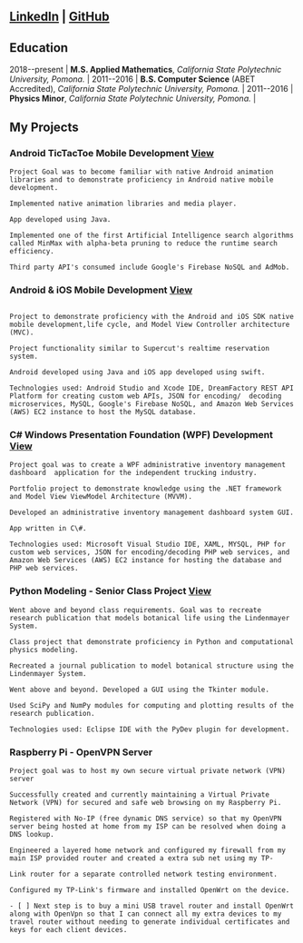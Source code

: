 ## [LinkedIn](https://www.linkedin.com/in/gabrielnm) | [GitHub](https://www.github.com/gmar1274)  

## Education

2018--present | **M.S. Applied Mathematics**, *California State Polytechnic University, Pomona.* |
2011--2016 | **B.S. Computer Science** (ABET Accredited), *California State Polytechnic University, Pomona.* |
2011--2016 | **Physics Minor**, *California State Polytechnic University, Pomona.* |

## My Projects

### Android TicTacToe Mobile Development [View](https://github.com/gmar1274/Mobile_AI_TicTacToe/wiki)
```
Project Goal was to become familiar with native Android animation libraries and to demonstrate proficiency in Android native mobile   development.

Implemented native animation libraries and media player.

App developed using Java.

Implemented one of the first Artificial Intelligence search algorithms called MinMax with alpha-beta pruning to reduce the runtime search efficiency.

Third party API's consumed include Google's Firebase NoSQL and AdMob.
```

### Android & iOS Mobile Development [View](https://github.com/gmar1274/Android-Firebase)

``` Project Goal was to recreate an app similar to Supercut's real-time reservation system.

Project to demonstrate proficiency with the Android and iOS SDK native mobile development,life cycle, and Model View Controller architecture (MVC).

Project functionality similar to Supercut's realtime reservation system.

Android developed using Java and iOS app developed using swift.

Technologies used: Android Studio and Xcode IDE, DreamFactory REST API Platform for creating custom web APIs, JSON for encoding/  decoding microservices, MySQL, Google's Firebase NoSQL, and Amazon Web Services (AWS) EC2 instance to host the MySQL database.
```
### C\# Windows Presentation Foundation (WPF) Development [View](https://github.com/gmar1274/FTNTransport)

```
Project goal was to create a WPF administrative inventory management dashboard  application for the independent trucking industry.

Portfolio project to demonstrate knowledge using the .NET framework and Model View ViewModel Architecture (MVVM).

Developed an administrative inventory management dashboard system GUI.

App written in C\#.

Technologies used: Microsoft Visual Studio IDE, XAML, MYSQL, PHP for custom web services, JSON for encoding/decoding PHP web services, and Amazon Web Services (AWS) EC2 instance for hosting the database and PHP web services.
```

### Python Modeling - Senior Class Project [View](https://github.com/gmar1274/ComputationalBiologyPhy409Project)
```
Went above and beyond class requirements. Goal was to recreate research publication that models botanical life using the Lindenmayer System.

Class project that demonstrate proficiency in Python and computational physics modeling.

Recreated a journal publication to model botanical structure using the Lindenmayer System.

Went above and beyond. Developed a GUI using the Tkinter module.

Used SciPy and NumPy modules for computing and plotting results of the research publication.

Technologies used: Eclipse IDE with the PyDev plugin for development.
```

### Raspberry Pi - OpenVPN Server
```
Project goal was to host my own secure virtual private network (VPN) server		

Successfully created and currently maintaining a Virtual Private Network (VPN) for secured and safe web browsing on my Raspberry Pi.		

Registered with No-IP (free dynamic DNS service) so that my OpenVPN server being hosted at home from my ISP can be resolved when doing a DNS lookup.		

Engineered a layered home network and configured my firewall from my main ISP provided router and created a extra sub net using my TP-

Link router for a separate controlled network testing environment.		

Configured my TP-Link's firmware and installed OpenWrt on the device. 

- [ ] Next step is to buy a mini USB travel router and install OpenWrt along with OpenVpn so that I can connect all my extra devices to my travel router without needing to generate individual certificates and keys for each client devices.
```
